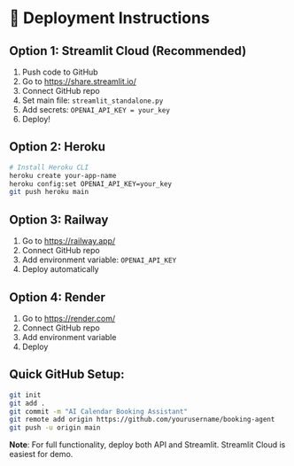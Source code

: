 # 🚀 Deployment Instructions

## Option 1: Streamlit Cloud (Recommended)
1. Push code to GitHub
2. Go to https://share.streamlit.io/
3. Connect GitHub repo
4. Set main file: `streamlit_standalone.py`
5. Add secrets: `OPENAI_API_KEY = your_key`
6. Deploy!

## Option 2: Heroku
```bash
# Install Heroku CLI
heroku create your-app-name
heroku config:set OPENAI_API_KEY=your_key
git push heroku main
```

## Option 3: Railway
1. Go to https://railway.app/
2. Connect GitHub repo
3. Add environment variable: `OPENAI_API_KEY`
4. Deploy automatically

## Option 4: Render
1. Go to https://render.com/
2. Connect GitHub repo
3. Add environment variable
4. Deploy

## Quick GitHub Setup:
```bash
git init
git add .
git commit -m "AI Calendar Booking Assistant"
git remote add origin https://github.com/yourusername/booking-agent
git push -u origin main
```

**Note**: For full functionality, deploy both API and Streamlit. Streamlit Cloud is easiest for demo.